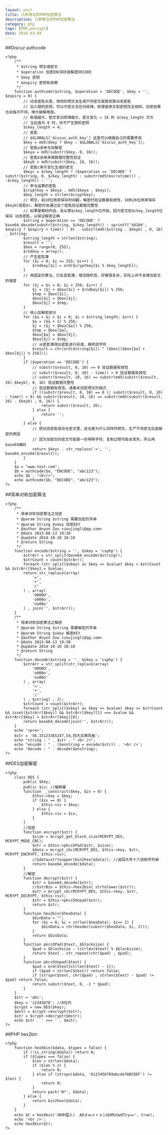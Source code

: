 ```yaml
---
layout: post
title: 几种常见的PHP加密算法
description: 几种常见的PHP加密算法
category: php
tags: [PHP,encrypt]
date: 2016-03-04
---
```


##Discuz authcode

    <?php
        /** 
         * $string 明文或密文
         * $operation 加密ENCODE或解密DECODE
         * $key 密钥
         * $expiry 密钥有效期
         */
        function authcode($string, $operation = 'DECODE', $key = '', $expiry = 0) {
            // 动态密匙长度，相同的明文会生成不同密文就是依靠动态密匙
            // 加入随机密钥，可以令密文无任何规律，即便是原文和密钥完全相同，加密结果也会每次不同，增大破解难度。
            // 取值越大，密文变动规律越大，密文变化 = 16 的 $ckey_length 次方
            // 当此值为 0 时，则不产生随机密钥
            $ckey_length = 4;
            // 密匙
            // $GLOBALS['discuz_auth_key'] 这里可以根据自己的需要修改
            $key = md5($key ? $key : $GLOBALS['discuz_auth_key']);
            // 密匙a会参与加解密
            $keya = md5(substr($key, 0, 16));
            // 密匙b会用来做数据完整性验证
            $keyb = md5(substr($key, 16, 16));
            // 密匙c用于变化生成的密文
            $keyc = $ckey_length ? ($operation == 'DECODE' ? substr($string, 0, $ckey_length) : substr(md5(microtime()) , -$ckey_length)) : '';
            // 参与运算的密匙
            $cryptkey = $keya . md5($keya . $keyc);
            $key_length = strlen($cryptkey);
            // 明文，前10位用来保存时间戳，解密时验证数据有效性，10到26位用来保存$keyb(密匙b)，解密时会通过这个密匙验证数据完整性
            // 如果是解码的话，会从第$ckey_length位开始，因为密文前$ckey_length位保存 动态密匙，以保证解密正确
            $string = $operation == 'DECODE' ? base64_decode(substr($string, $ckey_length)) : sprintf('%010d', $expiry ? $expiry + time() : 0) . substr(md5($string . $keyb) , 0, 16) . $string;
            $string_length = strlen($string);
            $result = '';
            $box = range(0, 255);
            $rndkey = array();
            // 产生密匙簿
            for ($i = 0; $i <= 255; $i++) {
                $rndkey[$i] = ord($cryptkey[$i % $key_length]);
            }
            // 用固定的算法，打乱密匙簿，增加随机性，好像很复杂，实际上并不会增加密文的强度
            for ($j = $i = 0; $i < 256; $i++) {
                $j = ($j + $box[$i] + $rndkey[$i]) % 256;
                $tmp = $box[$i];
                $box[$i] = $box[$j];
                $box[$j] = $tmp;
            }
            // 核心加解密部分
            for ($a = $j = $i = 0; $i < $string_length; $i++) {
                $a = ($a + 1) % 256;
                $j = ($j + $box[$a]) % 256;
                $tmp = $box[$a];
                $box[$a] = $box[$j];
                $box[$j] = $tmp;
                // 从密匙簿得出密匙进行异或，再转成字符
                $result.= chr(ord($string[$i]) ^ ($box[($box[$a] + $box[$j]) % 256]));
            }
            if ($operation == 'DECODE') {
                // substr($result, 0, 10) == 0 验证数据有效性
                // substr($result, 0, 10) - time() > 0 验证数据有效性
                // substr($result, 10, 16) == substr(md5(substr($result, 26).$keyb), 0, 16) 验证数据完整性
                // 验证数据有效性，请看未加密明文的格式
                if ((substr($result, 0, 10) == 0 || substr($result, 0, 10) - time() > 0) && substr($result, 10, 16) == substr(md5(substr($result, 26) . $keyb) , 0, 16)) {
                    return substr($result, 26);
                } else {
                    return '';
                }
            } else {
                // 把动态密匙保存在密文里，这也是为什么同样的明文，生产不同密文后能解密的原因
                // 因为加密后的密文可能是一些特殊字符，复制过程可能会丢失，所以用base64编码
                return $keyc . str_replace('=', '', base64_encode($result));
            }
        }
        $a = "www.test.com";
        $b = authcode($a, "ENCODE", "abc123");
        echo $b . "<br/>";
        echo authcode($b, "DECODE", "abc123");
    ?>

<!-- more -->
##简单对称加密算法

    <?php
        /** 
         * 简单对称加密算法之加密
         * @param String $string 需要加密的字串
         * @param String $skey 加密EKY
         * @author Anyon Zou <zoujingli@qq.com>
         * @date 2013-08-13 19:30
         * @update 2014-10-10 10:10
         * @return String
         */
        function encode($string = '', $skey = 'cxphp') {
            $strArr = str_split(base64_encode($string));
            $strCount = count($strArr);
            foreach (str_split($skey) as $key => $value) $key < $strCount && $strArr[$key].= $value;
            return str_replace(array(
                '=',
                '+',
                '/'
            ) , array(
                'O0O0O',
                'o000o',
                'oo00o'
            ) , join('', $strArr));
        }
        /** 
         * 简单对称加密算法之解密
         * @param String $string 需要解密的字串
         * @param String $skey 解密KEY
         * @author Anyon Zou <zoujingli@qq.com>
         * @date 2013-08-13 19:30
         * @update 2014-10-10 10:10
         * @return String
         */
        function decode($string = '', $skey = 'cxphp') {
            $strArr = str_split(str_replace(array(
                'O0O0O',
                'o000o',
                'oo00o'
            ) , array(
                '=',
                '+',
                '/'
            ) , $string) , 2);
            $strCount = count($strArr);
            foreach (str_split($skey) as $key => $value) $key <= $strCount && isset($strArr[$key]) && $strArr[$key][1] === $value && $strArr[$key] = $strArr[$key][0];
            return base64_decode(join('', $strArr));
        }
        echo '<pre>';
        $str = '56,15123365247,54,四大古典风格';
        echo "string : " . $str . " <br />";
        echo "encode : " . ($enstring = encode($str)) . '<br />';
        echo "decode : " . decode($enstring);
    ?>

##DES加密解密

    <?php
        class DES {
            public $key;
            public $iv; //偏移量
            function __construct($key, $iv = 0) {
                $this->key = $key;
                if ($iv == 0) {
                    $this->iv = $key;
                } else {
                    $this->iv = $iv;
                }
            }
            //加密
            function encrypt($str) {
                $size = mcrypt_get_block_size(MCRYPT_DES, MCRYPT_MODE_CBC);
                $str = $this->pkcs5Pad($str, $size);
                $data = mcrypt_cbc(MCRYPT_DES, $this->key, $str, MCRYPT_ENCRYPT, $this->iv);
                //$data=strtoupper(bin2hex($data)); //返回大写十六进制字符串
                return base64_encode($data);
            }
            //解密
            function decrypt($str) {
                $str = base64_decode($str);
                //$strBin = $this->hex2bin( strtolower($str));
                $str = mcrypt_cbc(MCRYPT_DES, $this->key, $str, MCRYPT_DECRYPT, $this->iv);
                $str = $this->pkcs5Unpad($str);
                return $str;
            }
            function hex2bin($hexData) {
                $binData = "";
                for ($i = 0; $i < strlen($hexData); $i+= 2) {
                    $binData.= chr(hexdec(substr($hexData, $i, 2)));
                }
                return $binData;
            }
            function pkcs5Pad($text, $blocksize) {
                $pad = $blocksize - (strlen($text) % $blocksize);
                return $text . str_repeat(chr($pad) , $pad);
            }
            function pkcs5Unpad($text) {
                $pad = ord($text{strlen($text) - 1});
                if ($pad > strlen($text)) return false;
                if (strspn($text, chr($pad) , strlen($text) - $pad) != $pad) return false;
                return substr($text, 0, -1 * $pad);
            }
        }
        $str = 'abc';
        $key = '12345678'; //8位内
        $crypt = new DES($key);
        $mstr = $crypt->encrypt($str);
        $str = $crypt->decrypt($mstr);
        echo $str . ' <=> ' . $mstr;
    ?>

##PHP hex2bin

    <?php
        function hexXbin($data, $types = false) {
            if (!is_string($data)) return 0;
            if ($types === false) {
                $len = strlen($data);
                if ($len % 2) {
                    return 0;
                } else if (strspn($data, '0123456789abcdefABCDEF') != $len) {
                    return 0;
                }
                return pack('H*', $data);
            } else {
                return bin2hex($data);
            }
        }
        echo $t = hexXbin('XN中国人(  ADｄｗｅｒｅ)zQ4MzUwOTcy==', true);
        echo '<br />';
        echo hexXbin($t);
    ?>
